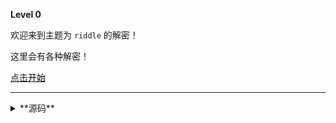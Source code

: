 **Level 0**

欢迎来到主题为 `riddle` 的解密！

这里会有各种解密！

[点击](/riddle/level_1/)<a href="/riddle/level-1/"><font color="black">开始</font></a>

--------

<details><summary>**源码**</summary>
``` markdown
**Level 0**

欢迎来到主题为 `riddle` 的解密！

这里会有各种解密！

[点击](/riddle/level_1/)<a href="/riddle/level-1/"><font color="black">开始</font></a>
```
</details>
